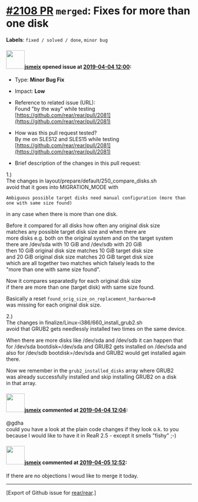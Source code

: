 [\#2108 PR](https://github.com/rear/rear/pull/2108) `merged`: Fixes for more than one disk
==========================================================================================

**Labels**: `fixed / solved / done`, `minor bug`

#### <img src="https://avatars.githubusercontent.com/u/1788608?u=925fc54e2ce01551392622446ece427f51e2f0ce&v=4" width="50">[jsmeix](https://github.com/jsmeix) opened issue at [2019-04-04 12:00](https://github.com/rear/rear/pull/2108):

-   Type: **Minor Bug Fix**

-   Impact: **Low**

-   Reference to related issue (URL):  
    Found "by the way" while testing
    [https://github.com/rear/rear/pull/2081](https://github.com/rear/rear/pull/2081)

-   How was this pull request tested?  
    By me on SLES12 and SLES15 while testing
    [https://github.com/rear/rear/pull/2081](https://github.com/rear/rear/pull/2081)

-   Brief description of the changes in this pull request:

1.)  
The changes in layout/prepare/default/250\_compare\_disks.sh  
avoid that it goes into MIGRATION\_MODE with

    Ambiguous possible target disks need manual configuration (more than one with same size found)

in any case when there is more than one disk.

Before it compared for all disks how often any original disk size  
matches any possible target disk size and when there are  
more disks e.g. both on the original system and on the target system  
there are /dev/sda with 10 GiB and /dev/sdb with 20 GiB  
then 10 GiB original disk size matches 10 GiB target disk size  
and 20 GiB original disk size matches 20 GiB target disk size  
which are all together two matches which falsely leads to the  
"more than one with same size found".

Now it compares separatedly for each original disk size  
if there are more than one (target disk) with same size found.

Basically a reset `found_orig_size_on_replacement_hardware=0`  
was missing for each original disk size.

2.)  
The changes in finalize/Linux-i386/660\_install\_grub2.sh  
avoid that GRUB2 gets needlessly installed two times on the same device.

When there are more disks like /dev/sda and /dev/sdb it can happen
that  
for /dev/sda bootdisk=/dev/sda and GRUB2 gets installed on /dev/sda
and  
also for /dev/sdb bootdisk=/dev/sda and GRUB2 would get installed again
there.

Now we remember in the `grub2_installed_disks` array where GRUB2  
was already successfully installed and skip installing GRUB2 on a disk  
in that array.

#### <img src="https://avatars.githubusercontent.com/u/1788608?u=925fc54e2ce01551392622446ece427f51e2f0ce&v=4" width="50">[jsmeix](https://github.com/jsmeix) commented at [2019-04-04 12:04](https://github.com/rear/rear/pull/2108#issuecomment-479869575):

@gdha  
could you have a look at the plain code changes if they look o.k. to
you  
because I would like to have it in ReaR 2.5 - except it smells "fishy"
;-)

#### <img src="https://avatars.githubusercontent.com/u/1788608?u=925fc54e2ce01551392622446ece427f51e2f0ce&v=4" width="50">[jsmeix](https://github.com/jsmeix) commented at [2019-04-05 12:52](https://github.com/rear/rear/pull/2108#issuecomment-480264064):

If there are no objections I woud like to merge it today.

------------------------------------------------------------------------

\[Export of Github issue for
[rear/rear](https://github.com/rear/rear).\]
